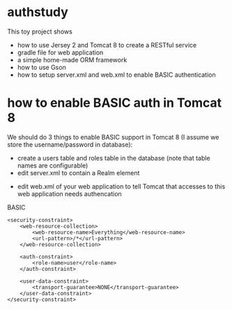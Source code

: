 # authstudy

This toy project shows
* how to use Jersey 2 and Tomcat 8 to create a RESTful service
* gradle file for web application
* a simple home-made ORM framework
* how to use Gson
* how to setup server.xml and web.xml to enable BASIC authentication

# how to enable BASIC auth in Tomcat 8

We should do 3 things to enable BASIC support in Tomcat 8 (I assume we store the username/password in database):
* create a users table and roles table in the database (note that table names are configurable) 
* edit server.xml to contain a Realm element

<Realm className="org.apache.catalina.realm.JDBCRealm"
                       driverName="com.mysql.jdbc.Driver"
                       connectionURL="jdbc:mysql://localhost/stockapp?user=root"
                       userTable="user" userNameCol="name" userCredCol="pass"
                       userRoleTable="role" roleNameCol="role_name" />

* edit web.xml of your web application to tell Tomcat that accesses to this web application needs authencation

<web-app xmlns="http://xmlns.jcp.org/xml/ns/javaee"
         xmlns:xsi="http://www.w3.org/2001/XMLSchema-instance"
         xsi:schemaLocation="http://xmlns.jcp.org/xml/ns/javaee
		 http://xmlns.jcp.org/xml/ns/javaee/web-app_3_1.xsd"
         version="3.1">
    <login-config>
        <auth-method>BASIC</auth-method>
    </login-config>

    <security-constraint>
        <web-resource-collection>
            <web-resource-name>Everything</web-resource-name>
            <url-pattern>/*</url-pattern>
        </web-resource-collection>

        <auth-constraint>
            <role-name>user</role-name>
        </auth-constraint>

        <user-data-constraint>
            <transport-guarantee>NONE</transport-guarantee>
        </user-data-constraint>
    </security-constraint>
</web-app>
